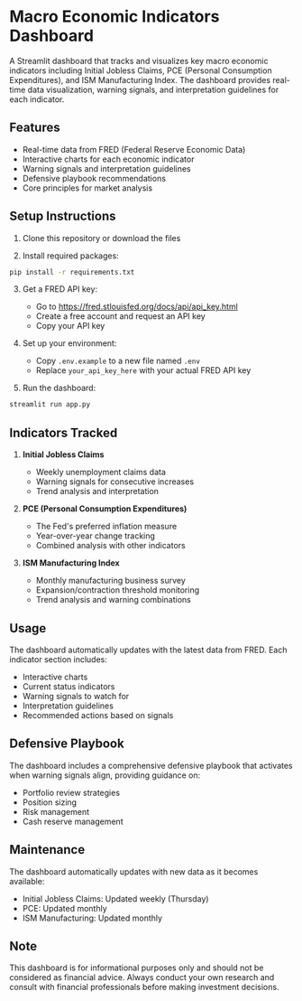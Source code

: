 # Macro Economic Indicators Dashboard

A Streamlit dashboard that tracks and visualizes key macro economic indicators including Initial Jobless Claims, PCE (Personal Consumption Expenditures), and ISM Manufacturing Index. The dashboard provides real-time data visualization, warning signals, and interpretation guidelines for each indicator.

## Features

- Real-time data from FRED (Federal Reserve Economic Data)
- Interactive charts for each economic indicator
- Warning signals and interpretation guidelines
- Defensive playbook recommendations
- Core principles for market analysis

## Setup Instructions

1. Clone this repository or download the files

2. Install required packages:
```bash
pip install -r requirements.txt
```

3. Get a FRED API key:
   - Go to https://fred.stlouisfed.org/docs/api/api_key.html
   - Create a free account and request an API key
   - Copy your API key

4. Set up your environment:
   - Copy `.env.example` to a new file named `.env`
   - Replace `your_api_key_here` with your actual FRED API key

5. Run the dashboard:
```bash
streamlit run app.py
```

## Indicators Tracked

1. **Initial Jobless Claims**
   - Weekly unemployment claims data
   - Warning signals for consecutive increases
   - Trend analysis and interpretation

2. **PCE (Personal Consumption Expenditures)**
   - The Fed's preferred inflation measure
   - Year-over-year change tracking
   - Combined analysis with other indicators

3. **ISM Manufacturing Index**
   - Monthly manufacturing business survey
   - Expansion/contraction threshold monitoring
   - Trend analysis and warning combinations

## Usage

The dashboard automatically updates with the latest data from FRED. Each indicator section includes:
- Interactive charts
- Current status indicators
- Warning signals to watch for
- Interpretation guidelines
- Recommended actions based on signals

## Defensive Playbook

The dashboard includes a comprehensive defensive playbook that activates when warning signals align, providing guidance on:
- Portfolio review strategies
- Position sizing
- Risk management
- Cash reserve management

## Maintenance

The dashboard automatically updates with new data as it becomes available:
- Initial Jobless Claims: Updated weekly (Thursday)
- PCE: Updated monthly
- ISM Manufacturing: Updated monthly

## Note

This dashboard is for informational purposes only and should not be considered as financial advice. Always conduct your own research and consult with financial professionals before making investment decisions.
